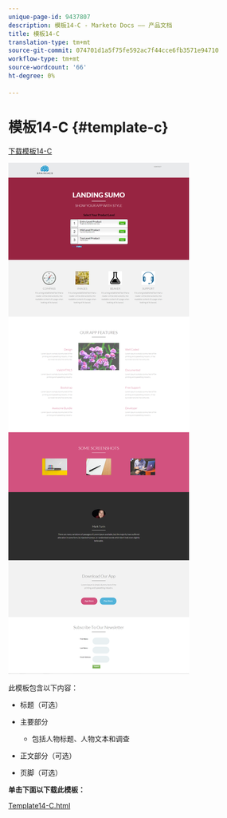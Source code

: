 ```yaml
---
unique-page-id: 9437807
description: 模板14-C - Marketo Docs —— 产品文档
title: 模板14-C
translation-type: tm+mt
source-git-commit: 074701d1a5f75fe592ac7f44cce6fb3571e94710
workflow-type: tm+mt
source-wordcount: '66'
ht-degree: 0%

---
```



# 模板14-C {#template-c}

[下载模板14-C](https://docs.marketo.com/download/attachments/9437807/template-14c.html?version=1&amp;modificationdate=1438980264000&amp;api=v2)

![](assets/image2015-8-11-17-3a23-3a54.png)

此模板包含以下内容：

* 标题（可选）
* 主要部分

   * 包括人物标题、人物文本和调查

* 正文部分（可选）
* 页脚（可选）

**单击下面以下载此模板：**

[Template14-C.html](https://docs.marketo.com/download/attachments/9437807/template-14c.html?version=1&amp;modificationdate=1438980264000&amp;api=v2)
